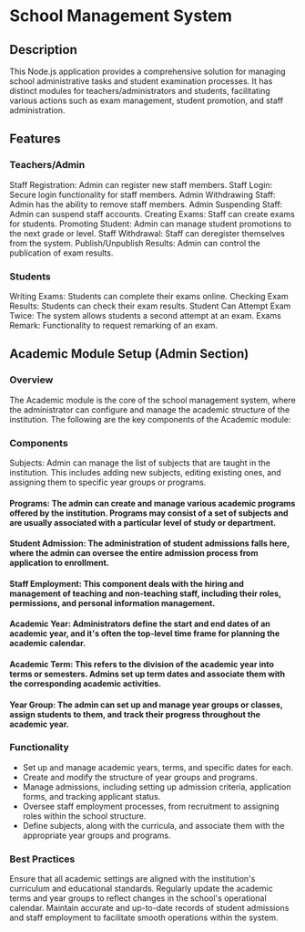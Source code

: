 # School Management System
## Description

This Node.js application provides a comprehensive solution for managing school administrative tasks and student examination processes. It has distinct modules for teachers/administrators and students, facilitating various actions such as exam management, student promotion, and staff administration.

## Features

### Teachers/Admin
Staff Registration: Admin can register new staff members.
Staff Login: Secure login functionality for staff members.
Admin Withdrawing Staff: Admin has the ability to remove staff members.
Admin Suspending Staff: Admin can suspend staff accounts.
Creating Exams: Staff can create exams for students.
Promoting Student: Admin can manage student promotions to the next grade or level.
Staff Withdrawal: Staff can deregister themselves from the system.
Publish/Unpublish Results: Admin can control the publication of exam results.

### Students
Writing Exams: Students can complete their exams online.
Checking Exam Results: Students can check their exam results.
Student Can Attempt Exam Twice: The system allows students a second attempt at an exam.
Exams Remark: Functionality to request remarking of an exam.

## Academic Module Setup (Admin Section)
### Overview
The Academic module is the core of the school management system, where the administrator can configure and manage the academic structure of the institution. The following are the key components of the Academic module:

### Components
Subjects: Admin can manage the list of subjects that are taught in the institution. This includes adding new subjects, editing existing ones, and assigning them to specific year groups or programs.

#### Programs: The admin can create and manage various academic programs offered by the institution. Programs may consist of a set of subjects and are usually associated with a particular level of study or department.

#### Student Admission: The administration of student admissions falls here, where the admin can oversee the entire admission process from application to enrollment.

#### Staff Employment: This component deals with the hiring and management of teaching and non-teaching staff, including their roles, permissions, and personal information management.

#### Academic Year: Administrators define the start and end dates of an academic year, and it's often the top-level time frame for planning the academic calendar.

#### Academic Term: This refers to the division of the academic year into terms or semesters. Admins set up term dates and associate them with the corresponding academic activities.

#### Year Group: The admin can set up and manage year groups or classes, assign students to them, and track their progress throughout the academic year.

### Functionality

- Set up and manage academic years, terms, and specific dates for each.
- Create and modify the structure of year groups and programs.
- Manage admissions, including setting up admission criteria, application forms, and tracking applicant status.
- Oversee staff employment processes, from recruitment to assigning roles within the school structure.
- Define subjects, along with the curricula, and associate them with the appropriate year groups and programs.

### Best Practices

Ensure that all academic settings are aligned with the institution's curriculum and educational standards.
Regularly update the academic terms and year groups to reflect changes in the school's operational calendar.
Maintain accurate and up-to-date records of student admissions and staff employment to facilitate smooth operations within the system.